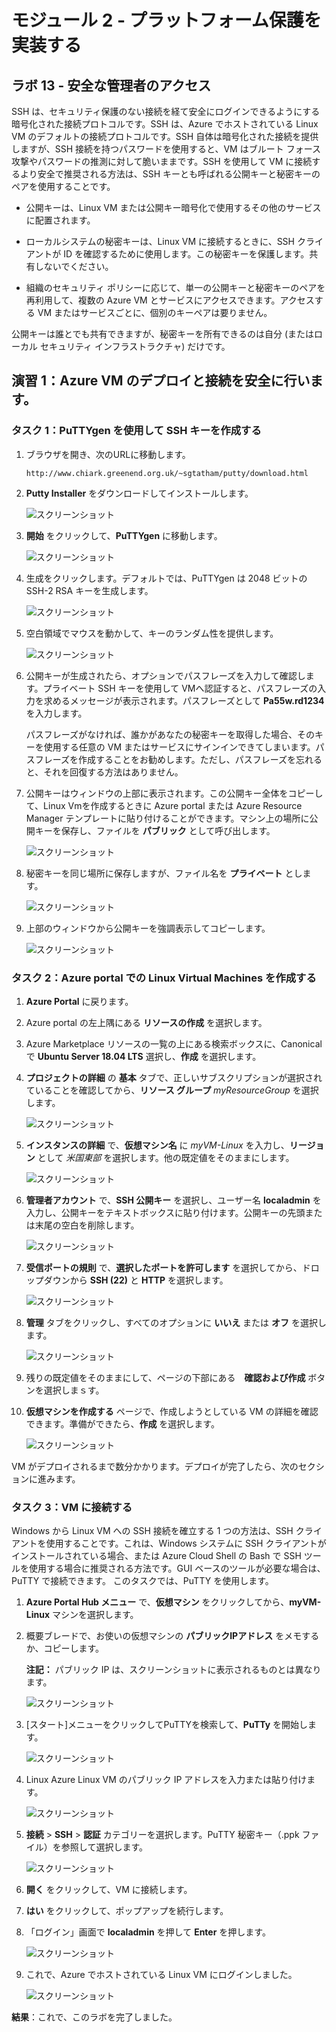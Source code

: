 ﻿---
lab:
    title: 'ラボ 13 - 安全な管理者のアクセス'
    module: 'モジュール 2 - プラットフォーム保護を実装する'
---

# モジュール 2 - プラットフォーム保護を実装する

## ラボ 13 - 安全な管理者のアクセス 


SSH は、セキュリティ保護のない接続を経て安全にログインできるようにする暗号化された接続プロトコルです。SSH は、Azure でホストされている Linux VM のデフォルトの接続プロトコルです。SSH 自体は暗号化された接続を提供しますが、SSH 接続を持つパスワードを使用すると、VM はブルート フォース攻撃やパスワードの推測に対して脆いままです。SSH を使用して VM に接続するより安全で推奨される方法は、SSH キーとも呼ばれる公開キーと秘密キーのペアを使用することです。

- 公開キーは、Linux VM または公開キー暗号化で使用するその他のサービスに配置されます。

- ローカルシステムの秘密キーは、Linux VM に接続するときに、SSH クライアントが ID を確認するために使用します。この秘密キーを保護します。共有しないでください。

- 組織のセキュリティ ポリシーに応じて、単一の公開キーと秘密キーのペアを再利用して、複数の Azure VM とサービスにアクセスできます。アクセスする VM またはサービスごとに、個別のキーペアは要りません。

公開キーは誰とでも共有できますが、秘密キーを所有できるのは自分 (またはローカル セキュリティ インフラストラクチャ) だけです。

## 演習 1：Azure VM のデプロイと接続を安全に行います。

### タスク 1：PuTTYgen を使用して SSH キーを作成する

1.  ブラウザを開き、次のURLに移動します。

     ```cli
    http://www.chiark.greenend.org.uk/~sgtatham/putty/download.html 
     ```

1.  **Putty Installer** をダウンロードしてインストールします。

     ![スクリーンショット](../Media/Module-2/7ad32419-ea65-491b-a7ee-457bf8a378c9.png)

1.  **開始** をクリックして、**PuTTYgen** に移動します。

     ![スクリーンショット](../Media/Module-2/95f243e9-283c-4358-bce1-560298485904.png)

1.  生成をクリックします。デフォルトでは、PuTTYgen は 2048 ビットの SSH-2 RSA キーを生成します。

     ![スクリーンショット](../Media/Module-2/a6daeb94-87fe-4113-9520-494b24dc4a92.png)

1.  空白領域でマウスを動かして、キーのランダム性を提供します。

     ![スクリーンショット](../Media/Module-2/6c28f035-a5ba-4246-956a-7baab449d03e.png)

1.  公開キーが生成されたら、オプションでパスフレーズを入力して確認します。プライベート SSH キーを使用して VMへ認証すると、パスフレーズの入力を求めるメッセージが表示されます。パスフレーズとして **Pa55w.rd1234** を入力します。

    パスフレーズがなければ、誰かがあなたの秘密キーを取得した場合、そのキーを使用する任意の VM またはサービスにサインインできてしまいます。パスフレーズを作成することをお勧めします。ただし、パスフレーズを忘れると、それを回復する方法はありません。


1.  公開キーはウィンドウの上部に表示されます。この公開キー全体をコピーして、Linux Vmを作成するときに Azure portal または Azure Resource Manager テンプレートに貼り付けることができます。マシン上の場所に公開キーを保存し、ファイルを **パブリック** として呼び出します。

     ![スクリーンショット](../Media/Module-2/92e4953d-185b-44c0-942b-4d2eb8b63946.png)

2.  秘密キーを同じ場所に保存しますが、ファイル名を **プライベート** とします。

     ![スクリーンショット](../Media/Module-2/063a3222-b053-472b-b144-5a57060bb48c.png)
 
1.  上部のウィンドウから公開キーを強調表示してコピーします。

     ![スクリーンショット](../Media/Module-2/b9d641c5-b0da-412b-a9a2-e3ec98ea5624.png)

### タスク 2：Azure portal での Linux Virtual Machines を作成する

1.  **Azure Portal** に戻ります。

1.  Azure portal の左上隅にある **リソースの作成** を選択します。

1.  Azure Marketplace リソースの一覧の上にある検索ボックスに、Canonical で **Ubuntu Server 18.04 LTS** 選択し、**作成** を選択します。

1.  **プロジェクトの詳細** の **基本** タブで、正しいサブスクリプションが選択されていることを確認してから、**リソース グループ** *myResourceGroup* を選択します。 

     ![スクリーンショット](../Media/Module-2/ed6382e1-5410-4557-b57e-9a0c35816cbb.png)

1.  **インスタンスの詳細** で、**仮想マシン名** に *myVM-Linux* を入力し、**リージョン** として *米国東部* を選択します。他の既定値をそのままにします。
 
     ![スクリーンショット](../Media/Module-2/0761733a-5161-437e-a565-6a1600f50c02.png)

1.  **管理者アカウント** で、**SSH 公開キー** を選択し、ユーザー名 **localadmin** を入力し、公開キーをテキストボックスに貼り付けます。公開キーの先頭または末尾の空白を削除します。

       ![スクリーンショット](../Media/Module-2/3ebdb60b-112b-4f03-81d3-6069eec7cdc2.png)

1.  **受信ポートの規則** で、**選択したポートを許可します** を選択してから、ドロップダウンから **SSH (22)** と **HTTP** を選択します。 

    ![スクリーンショット](../Media/Module-2/8e7941c5-3e05-4027-accb-a955ff895eb0.png)

1.  **管理** タブをクリックし、すべてのオプションに **いいえ** または **オフ** を選択します。

     ![スクリーンショット](../Media/Module-2/d1da9d2c-3fa3-488a-9f8a-034f33a93071.png)

1.  残りの既定値をそのままにして、ページの下部にある　**確認および作成** ボタンを選択しまｓす。

1.  **仮想マシンを作成する** ページで、作成しようとしている VM の詳細を確認できます。準備ができたら、**作成** を選択します。

     ![スクリーンショット](../Media/Module-2/3107832c-c18a-451a-bdae-01537c4f54c5.png)
 

VM がデプロイされるまで数分かかります。デプロイが完了したら、次のセクションに進みます。 



### タスク 3：VM に接続する


Windows から Linux VM への SSH 接続を確立する 1 つの方法は、SSH クライアントを使用することです。これは、Windows システムに SSH クライアントがインストールされている場合、または Azure Cloud Shell の Bash で SSH ツールを使用する場合に推奨される方法です。GUI ベースのツールが必要な場合は、PuTTY で接続できます。  このタスクでは、PuTTY を使用します。


1.  **Azure Portal Hub メニュー** で、**仮想マシン** をクリックしてから、**myVM-Linux** マシンを選択します。


1.  概要ブレードで、お使いの仮想マシンの **パブリックIPアドレス** をメモするか、コピーします。

    **注記：** パブリック IP は、スクリーンショットに表示されるものとは異なります。


     ![スクリーンショット](../Media/Module-2/e924600c-9a1a-4ba9-a74a-5ff7b4ac10cf.png)

1.  [スタート]メニューをクリックしてPuTTYを検索して、**PuTTy** を開始します。

     ![スクリーンショット](../Media/Module-2/be5cc422-5053-4df2-864a-bfe2078aa57c.png)

2.  Linux Azure Linux VM のパブリック IP アドレスを入力または貼り付けます。

       ![スクリーンショット](../Media/Module-2/d84a12b3-103a-4905-8989-532731fa89ff.png)

3.  **接続** > **SSH** > **認証** カテゴリーを選択します。PuTTY 秘密キー（.ppk ファイル）を参照して選択します。

     ![スクリーンショット](../Media/Module-2/528ddd44-ddb7-4a34-8235-34fdc1f70410.png)

4.  **開く** をクリックして、VM に接続します。

5.  **はい** をクリックして、ポップアップを続行します。

1.  「ログイン」画面で **localadmin** を押して **Enter** を押します。

     ![スクリーンショット](../Media/Module-2/57d91a3f-eee7-4acb-8c90-696c826102d5.png)
 
1.  これで、Azure でホストされている Linux VM にログインしました。

     ![スクリーンショット](../Media/Module-2/d79b17ca-2036-4ef8-8063-15b442cabb9a.png)


**結果**：これで、このラボを完了しました。
